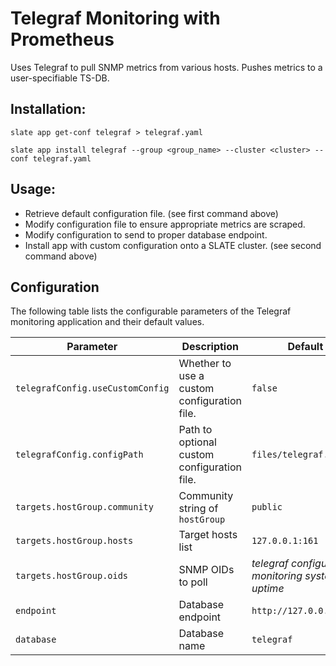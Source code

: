# Telegraf Monitoring with Prometheus

Uses Telegraf to pull SNMP metrics from various hosts.
Pushes metrics to a user-specifiable TS-DB.


## Installation: 

`slate app get-conf telegraf > telegraf.yaml`

`slate app install telegraf --group <group_name> --cluster <cluster> --conf telegraf.yaml`


## Usage:

* Retrieve default configuration file. (see first command above)
* Modify configuration file to ensure appropriate metrics are scraped.
* Modify configuration to send to proper database endpoint.
* Install app with custom configuration onto a SLATE cluster. (see second command above)


## Configuration

The following table lists the configurable parameters of the Telegraf monitoring application and their default values.

|           Parameter           |           Description           |           Default           |
|-------------------------------|---------------------------------|-----------------------------|
|`telegrafConfig.useCustomConfig`| Whether to use a custom configuration file. |`false`|
|`telegrafConfig.configPath`| Path to optional custom configuration file. |`files/telegraf.conf`|
|`targets.hostGroup.community`| Community string of `hostGroup` |`public`|
|`targets.hostGroup.hosts`| Target hosts list |`127.0.0.1:161`|
|`targets.hostGroup.oids`| SNMP OIDs to poll |*telegraf configuration monitoring system uptime*|
|`endpoint`| Database endpoint |`http://127.0.0.1:9999`|
|`database`| Database name |`telegraf`|

